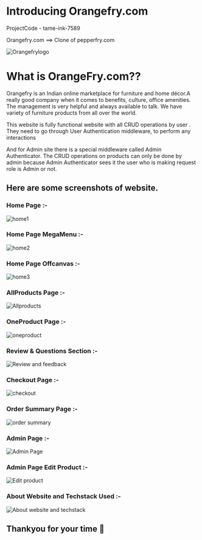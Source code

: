 # Introducing Orangefry.com

ProjectCode - tame-ink-7589

Orangefry.com ==> Clone of pepperfry.com

![Orangefrylogo](https://user-images.githubusercontent.com/112753481/213991299-a2c6fe60-d6e2-4238-b8e2-552d61519352.png)


# What is OrangeFry.com??
Orangefry is an Indian online marketplace for furniture and home décor.A really good company when it comes to benefits, culture, office amenities. The management is very helpful and always available to talk. We have variety of furniture products from all over the world.

This website is fully functional website with all CRUD operations by user .
They need to go through User Authentication middleware, to perform any interactions

And for Admin site there is a special middleware called Admin Authenticator.
The CRUD operations on products can only be done by admin because Admin Authenticator sees it the user who is making request role is Admin or not.


## Here are some screenshots of website.

### Home Page :-
![home1](https://user-images.githubusercontent.com/112753481/213990182-6f5288f8-30e3-472f-a453-a271c138334e.jpg)

### Home Page MegaMenu :-
![home2](https://user-images.githubusercontent.com/112753481/213990270-1494ad27-18a0-4cf0-bca6-28942ff2b9e8.jpg)

### Home Page Offcanvas :-
![home3](https://user-images.githubusercontent.com/112753481/213990333-f401dc57-b91f-47f3-97b8-f104091af258.jpg)

### AllProducts Page :-
![Allproducts](https://user-images.githubusercontent.com/112753481/213990370-26550da6-ce63-412a-b629-14fd4ed870d5.jpg)

### OneProduct Page :-
![oneproduct](https://user-images.githubusercontent.com/112753481/213990414-ce1b7a1f-349c-4a96-9f97-3d53bf429763.jpg)

### Review & Questions Section :-
![Review and feedback](https://user-images.githubusercontent.com/112753481/213990478-29c481d9-51c3-447c-ac94-b1e2b5708b9d.jpg)

### Checkout Page :-
![checkout](https://user-images.githubusercontent.com/112753481/213990509-38ddfede-59c1-411b-884b-dfb83473ce04.jpg)

### Order Summary Page :-
![order summary](https://user-images.githubusercontent.com/112753481/213990553-87debb1c-9fd8-4e0e-b6dd-2fdb4e533c11.jpg)

### Admin Page :-
![Admin Page](https://user-images.githubusercontent.com/112753481/213990597-75e9630e-ac2f-4f2c-9683-01849960d780.jpg)

### Admin Page Edit Product :-
![Edit product](https://user-images.githubusercontent.com/112753481/213990656-ddddba9a-fa49-4148-ade6-ba958d0c3adf.jpg)

### About Website and Techstack Used :-
![About website and techstack](https://user-images.githubusercontent.com/112753481/213990703-87e08992-e1ed-4b2e-8850-1e3466217063.jpg)


## Thankyou for your time 🍊
